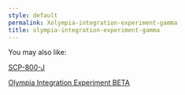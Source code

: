 ```yaml
---
style: default
permalink: Xolympia-integration-experiment-gamma
title: olympia-integration-experiment-gamma
---
```

You may also like:

[SCP-800-J](http://scp-wiki.net/scp-800-j)

[Olympia Integration Experiment BETA](http://scp-wiki.net/olympia-integration-experiment-beta)
